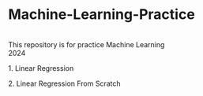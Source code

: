 # Machine-Learning-Practice
<br>
This repository is for practice Machine Learning
<br>
2024
<br>
<p>1. Linear Regression</p>
<p>2. Linear Regression From Scratch</p>
